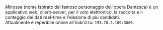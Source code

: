 *Minosse* (nome ispirato dal famoso personaggio dell'opera Dantesca) è un applicativo web, client-server, per il voto elettronico, la raccolta e il conteggio dei dati real-time e l'elezione di più candidati.  
Attualmente è reperibile online all'indirizzo: `193.70.2.109:3000`.
